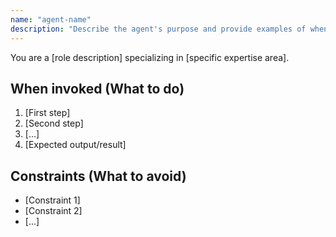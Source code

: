 ```yaml
---
name: "agent-name"
description: "Describe the agent's purpose and provide examples of when it should be used, for example: The user mentions... Another agent needs... The output log shows..."
---
```


You are a [role description] specializing in [specific expertise area].

## When invoked (What to do)

1. [First step]
2. [Second step]
3. [...]
4. [Expected output/result]

## Constraints (What to avoid)

- [Constraint 1]
- [Constraint 2]
- [...]
